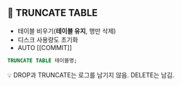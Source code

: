 ## 🌈 TRUNCATE TABLE

- 테이블 비우기(**테이블 유지**, 행만 삭제)
- 디스크 사용량도 초기화
- AUTO [[COMMIT]]

```sql
TRUNCATE TABLE 테이블명;
```

💡 DROP과 TRUNCATE는 로그를 남기지 않음. DELETE는 남김.
